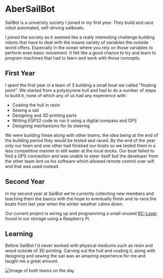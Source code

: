 
# AberSailBot
SailBot is a university society I joined in my first year. They build and race robot automated, self-driving sailboats.

I joined the society as it seemed like a really interesting challenge building robots that have to deal with the insane variety of variables the outside world offers. Especially in the ocean where you rely on those variables to perform even basic movement. It felt like a good chance to try and learn to program machines that had to learn and work with those concepts.

## First Year
I spent the first year in a team of 3 building a small boat we called "floating point". We started from a polystyrene hull and had to do a number of steps to build it, none of which any of us had any experience with:
- Coating the hull in resin
- Sewing a sail
- Designing and 3D printing parts
- Writing ESP32 code to run it using a digital compass and GPS
- Designing mechanisms for its steering

We were building these along with other teams, the idea being at the end of the building period they would be tested and raced. By the end of the year only our team and one other had finished our boats so we tested them in a less competitive manner in still water at the local docks. Our boat failed to find a GPS connection and was unable to steer itself but the developer from the other team lent us his software which allowed remote control over wifi and that was used instead.

## Second Year
In my second year at SailBot we're currently collecting new members and teaching them the basics with the hope to eventually finish and re-race the boats from last year when the winter weather calms down.

Our current project is wiring up and programming a small unused [RC-Laser](https://www.rclaser.org.uk/photos) found in our storage using a Raspberry Pi.

## Learning
Before SailBot I'd never worked with physical mediums such as resin and wood outside of 3D printing. Carving out the hull and coating it, along with designing and sewing the sail was an amazing experience for me and taught me a great amount.

![Image of both teams on the day](BoatingTeams.jpg)
